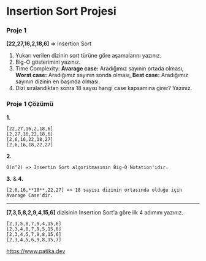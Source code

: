 # Insertion Sort Projesi
### **Proje 1**
**[22,27,16,2,18,6]** => Insertion Sort
1. Yukarı verilen dizinin sort türüne göre aşamalarını yazınız.
2. Big-O gösterimini yazınız.
3. Time Complexity: 
    **Avarage case:** Aradığımız sayının ortada olması, 
    **Worst case:** Aradığımız sayının sonda olması, 
    **Best case:** Aradığımız sayının dizinin en başında olması.
4. Dizi sıralandıktan sonra 18 sayısı hangi case kapsamına girer? Yazınız.

### **Proje 1 Çözümü**

**1.** 
```
[22,27,16,2,18,6]
[2,27,16,22,18,6]
[2,6,16,22,18,27]
[2,6,16,18,22,27]
```
**2.**
```
O(n^2) => Insertin Sort algoritmasının Big-O Notation'ıdır.
```
**3.** & **4.**
```
[2,6,16,**18**,22,27] => 18 sayısı dizinin ortasında olduğu için Avarage Case'dir.
```

***

**[7,3,5,8,2,9,4,15,6]** dizisinin Insertion Sort'a göre ilk 4 adımını yazınız.
```
[2,3,5,8,7,9,4,15,6]
[2,3,4,8,7,9,5,15,6]
[2,3,4,5,7,9,8,15,6]
[2,3,4,5,6,9,8,15,7]
```


https://www.patika.dev
